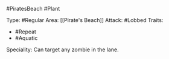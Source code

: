 #PiratesBeach #Plant

Type: #Regular
Area: [[Pirate's Beach]]
Attack: #Lobbed
Traits:
- #Repeat
- #Aquatic

Speciality: Can target any zombie in the lane.